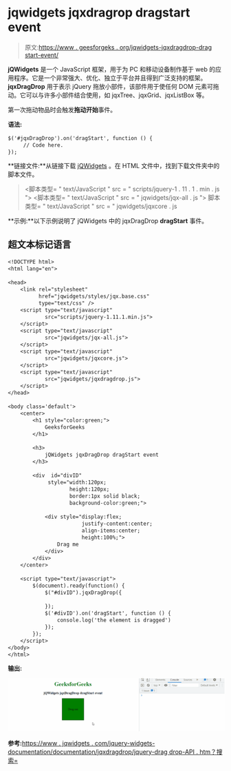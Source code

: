 # jqwidgets jqxdragrop dragstart event

> 原文:[https://www . geesforgeks . org/jqwidgets-jqxdragdrop-drag start-event/](https://www.geeksforgeeks.org/jqwidgets-jqxdragdrop-dragstart-event/)

**jQWidgets** 是一个 JavaScript 框架，用于为 PC 和移动设备制作基于 web 的应用程序。它是一个非常强大、优化、独立于平台并且得到广泛支持的框架。 **jqxDragDrop** 用于表示 jQuery 拖放小部件，该部件用于使任何 DOM 元素可拖动。它可以与许多小部件结合使用，如 jqxTree、jqxGrid、jqxListBox 等。

第一次拖动物品时会触发**拖动开始**事件。

**语法:**

```
$('#jqxDragDrop').on('dragStart', function () { 
     // Code here. 
});  
```

**链接文件:**从链接下载 [jQWidgets](https://www.jqwidgets.com/download/) 。在 HTML 文件中，找到下载文件夹中的脚本文件。

> <link rel="”stylesheet”" href="”jqwidgets/styles/jqx.base.css”" type="”text/css”">
> <脚本类型= " text/JavaScript " src = " scripts/jquery-1 . 11 . 1 . min . js "></脚本>
> <脚本类型= " text/JavaScript " src = " jqwidgets/jqx-all . js "></脚本>
> 脚本类型= " text/JavaScript " src = " jqwidgets/jqxcore . js

**示例:**以下示例说明了 jQWidgets 中的 jqxDragDrop **dragStart** 事件。

## 超文本标记语言

```
<!DOCTYPE html>
<html lang="en">

<head>
    <link rel="stylesheet" 
          href="jqwidgets/styles/jqx.base.css"
          type="text/css" />
    <script type="text/javascript"
            src="scripts/jquery-1.11.1.min.js">
    </script>
    <script type="text/javascript"
            src="jqwidgets/jqx-all.js">
    </script>
    <script type="text/javascript"
            src="jqwidgets/jqxcore.js">
    </script>
    <script type="text/javascript"
            src="jqwidgets/jqxdragdrop.js">
    </script>
</head>

<body class='default'>
    <center>
        <h1 style="color:green;">
            GeeksforGeeks
        </h1>

        <h3>
            jQWidgets jqxDragDrop dragStart event
        </h3>

        <div  id="divID" 
             style="width:120px;
                    height:120px;
                    border:1px solid black; 
                    background-color:green;">

            <div style="display:flex;
                        justify-content:center;
                        align-items:center;
                        height:100%;">
                Drag me
            </div>
        </div>
    </center>

    <script type="text/javascript">
        $(document).ready(function() {
            $("#divID").jqxDragDrop({

            });
            $('#divID').on('dragStart', function () {
                console.log('the element is dragged')
            });
        });
    </script>
</body>
</html>
```

**输出:**

![](img/75fd879b0cae1564898f2c370d5e40da.png)

**参考:**[https://www . jqwidgets . com/jquery-widgets-documentation/documentation/jqxdragdrop/jquery-drag drop-API . htm？搜索=](https://www.jqwidgets.com/jquery-widgets-documentation/documentation/jqxdragdrop/jquery-dragdrop-api.htm?search=)